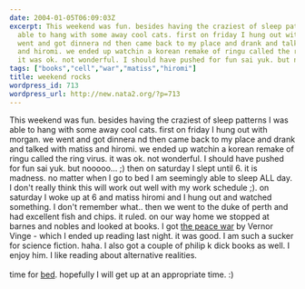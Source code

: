 ```yaml
---
date: 2004-01-05T06:09:03Z
excerpt: This weekend was fun. besides having the craziest of sleep patterns I was
  able to hang with some away cool cats. first on friday I hung out with morgan. we
  went and got dinnera nd then came back to my place and drank and talked with matiss
  and hiromi. we ended up watchin a korean remake of ringu called the ring virus.
  it was ok. not wonderful. I should have pushed for fun sai yuk. but nooooo... ;...
tags: ["books","cell","war","matiss","hiromi"]
title: weekend rocks
wordpress_id: 713
wordpress_url: http://new.nata2.org/?p=713
---
```


This weekend was fun. besides having the craziest of sleep patterns I was able to hang with some away cool cats. first on friday I hung out with morgan. we went and got dinnera nd then came back to my place and drank and talked with matiss and hiromi. we ended up watchin a korean remake of ringu called the ring virus. it was ok. not wonderful. I should have pushed for fun sai yuk. but nooooo... ;) then on saturday I slept until 6. it is madness. no matter when I go to bed I am seemingly able to sleep ALL day. I don't really think this will work out well with my work schedule ;). on saturday I woke up at 6 and matiss hiromi and I hung out and watched something. I don't remember what.. then we went to the duke of perth and had excellent fish and chips. it ruled. on our way home we stopped at barnes and nobles and looked at books.  I got <a href="http://www.amazon.com/exec/obidos/ASIN/0765308835/nata2productions">the peace war</a> by Vernor Vinge - which I ended up reading last night. it was good. I am such a sucker for science fiction. haha. I also got a couple of philip k dick books as well. I enjoy him. I like reading about alternative realities. <br/><br/>time for <a href="http://www.acapulcotans.com/image/about-bed.jpg">bed</a>. hopefully I will get up at an appropriate time. :)
